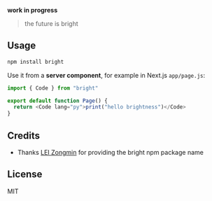 **work in progress**

> the future is bright

## Usage

```bash
npm install bright
```

Use it from a **server component**, for example in Next.js `app/page.js`:

```js
import { Code } from "bright"

export default function Page() {
  return <Code lang="py">print("hello brightness")</Code>
}
```

## Credits

- Thanks [LEI Zongmin](https://github.com/leizongmin) for providing the bright npm package name

## License

MIT
